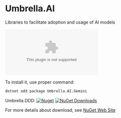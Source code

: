 # Umbrella.AI

Libraries to facilitate adoption and usage of AI models

[![Build Status](https://garaproject.visualstudio.com/UmbrellaFramework/_apis/build/status%2FUmbrella.AI?repoName=fgaravaglia%2FUmbrella.AI&branchName=main)](https://garaproject.visualstudio.com/UmbrellaFramework/_build/latest?definitionId=105&repoName=fgaravaglia%2FUmbrella.AI&branchName=main)

To install it, use proper command:

```bat
dotnet add package Umbrella.AI.Gemini
```

Umbrella.DDD:
[![Nuget](https://img.shields.io/nuget/v/Umbrella.AI.svg?style=plastic)](https://www.nuget.org/packages/Umbrella.AI.Gemini/)
[![NuGet Downloads](https://img.shields.io/nuget/dt/Umbrella.AI.svg)](https://www.nuget.org/packages/Umbrella.AI.Gemini/)

For more details about download, see [NuGet Web Site](https://www.nuget.org/packages/Umbrella.AI.Gemini/)
